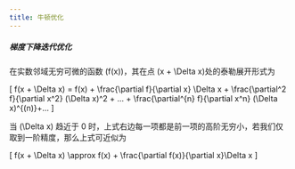 ```yaml
---
title: 牛顿优化
---
```


##### 梯度下降迭代优化

在实数邻域无穷可微的函数 \(f(x)\)，其在点 \(x + \Delta x\)处的泰勒展开形式为

\[
  f(x + \Delta x) = f(x) + \frac{\partial f}{\partial x} \Delta x + \frac{\partial^2 f}{\partial x^2} (\Delta x)^2 + ... + \frac{\partial^{n} f}{\partial x^n} (\Delta x)^{(n)}+...
  \]

当 \(\Delta x\) 趋近于 0 时，上式右边每一项都是前一项的高阶无穷小，若我们仅取到一阶精度，那么上式可近似为 

\[
  f(x + \Delta x) \approx f(x) + \frac{\partial f(x)}{\partial x}\Delta x
  \]

